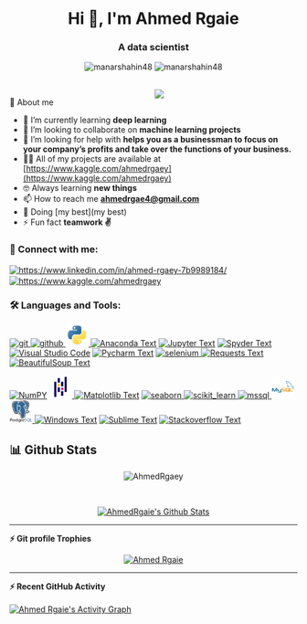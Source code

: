 <h1 align="center">Hi 👋, I'm Ahmed Rgaie</h1>
<h3 align="center">A data scientist</h3>

<p align="center"> <img src="https://komarev.com/ghpvc/?username=manarshahin48&label=Profile%20views&color=0e75b6&style=flat" alt="manarshahin48" />
		   <img src="https://img.shields.io/github/followers/manarshahin48?label=Followers" alt="manarshahin48" />
</p>
<br>
<img align="right" src="https://user-images.githubusercontent.com/63050133/156676671-d5b2e362-97d4-4404-9447-dd71ddfea82f.gif" width = 250px/>

📖 About me
 - 🌱 I’m currently learning **deep learning**
 - 👯 I’m looking to collaborate on **machine learning projects**
 - 🤝 I’m looking for help with **helps you as a businessman to focus on your company’s profits and take over the functions of your business.**
 - 👨‍💻 All of my projects are available at [https://www.kaggle.com/ahmedrgaey](https://www.kaggle.com/ahmedrgaey)
 - 🤓 Always learning **new things**
 - 📫 How to reach me **ahmedrgae4@gmail.com**
 - 🐼 Doing [my best](my best)
 - ⚡ Fun fact **teamwork ✌️**

<h3 align="left"> 📩 Connect with me:</h3>
<p align="left">
<a href="https://linkedin.com/in/https://www.linkedin.com/in/ahmed-rgaey-7b9989184/" target="blank"><img align="center" src="https://raw.githubusercontent.com/rahuldkjain/github-profile-readme-generator/master/src/images/icons/Social/linked-in-alt.svg" alt="https://www.linkedin.com/in/ahmed-rgaey-7b9989184/" height="30" width="40" /></a>
<a href="https://kaggle.com/https://www.kaggle.com/ahmedrgaey" target="blank"><img align="center" src="https://raw.githubusercontent.com/rahuldkjain/github-profile-readme-generator/master/src/images/icons/Social/kaggle.svg" alt="https://www.kaggle.com/ahmedrgaey" height="30" width="40" /></a>
</p>

<h3 align="left"> 🛠 Languages and Tools:</h3>
<p align="left"> 
<a href="https://git-scm.com/" target="_blank" rel="noreferrer"> <img src="https://www.vectorlogo.zone/logos/git-scm/git-scm-icon.svg" alt="git" width="40" height="40"/> </a>
<a href="https://github.com/" target="_blank" rel="noreferrer"> <img src="https://cdn-icons-png.flaticon.com/512/25/25231.png" alt="github" width="40" height="40"/> </a>
<a href="https://www.python.org" target="_blank" rel="noreferrer"> <img src="https://raw.githubusercontent.com/devicons/devicon/master/icons/python/python-original.svg" alt="python" width="40" height="40"/> </a>
<a href="https://www.anaconda.com/" title="Anaconda"><img src="https://img.icons8.com/fluency/2x/anaconda--v2.png 2x" alt="Anaconda Text" width="40px" height="40px"></a>
<a href="https://jupyter.org/" title="Jupyter"><img src="https://upload.wikimedia.org/wikipedia/commons/thumb/3/38/Jupyter_logo.svg/103px-Jupyter_logo.svg.png?20190118024747" alt="Jupyter Text" width="40px" height="40px"></a>
<a href="https://www.spyder-ide.org/" title="Spyder"><img src="https://www.spyder-ide.org//static/images/spyder_logo.png?h=7f1693dc" alt="Spyder Text" width="40px" height="40px"></a>
<a href="https://code.visualstudio.com/" title="Visual Studio Code"><img src="https://github.com/get-icon/geticon/raw/master/icons/visual-studio-code.svg" alt="Visual Studio Code" width="40px" height="40px"></a>
<a href="https://www.jetbrains.com/pycharm/" title="Pycharm"><img src="https://uxwing.com/wp-content/themes/uxwing/download/brands-and-social-media/pycharm-icon.svg" alt="Pycharm Text" width="40px" height="40px"></a>
<a href="https://www.selenium.dev/" target="_blank" rel="noreferrer"> <img src="https://raw.githubusercontent.com/detain/svg-logos/780f25886640cef088af994181646db2f6b1a3f8/svg/selenium-logo.svg" alt="selenium" width="40" height="40"/> </a> 
<a href="https://requests.readthedocs.io/en/latest/" title="Requests"><img src="https://requests.readthedocs.io/en/latest/_static/requests-sidebar.png" alt="Requests Text" width="40px" height="40px"></a>
<a href="https://www.crummy.com/software/BeautifulSoup/bs4/doc/" title="BeautifulSoup"><img src="https://cdn-ak.f.st-hatena.com/images/fotolife/m/mitsu3204/20180824/20180824013430.jpg" alt="BeautifulSoup Text" width="40px" height="40px"></a>

<a href="https://numpy.org/" title="NumPY"><img src="https://github.com/get-icon/geticon/raw/master/icons/numpy-icon.svg" alt="NumPY" width="40px" height="40px"></a>
<a href="https://pandas.pydata.org/" target="_blank" rel="noreferrer"> <img src="https://raw.githubusercontent.com/devicons/devicon/2ae2a900d2f041da66e950e4d48052658d850630/icons/pandas/pandas-original.svg" alt="pandas" width="40" height="40"/> </a>
<a href="https://matplotlib.org/" title="Matplotlib"><img src="https://upload.wikimedia.org/wikipedia/commons/thumb/0/01/Created_with_Matplotlib-logo.svg/120px-Created_with_Matplotlib-logo.svg.png?20150219130408" alt="Matplotlib Text" width="40px" height="40px"></a>
<a href="https://seaborn.pydata.org/" target="_blank" rel="noreferrer"> <img src="https://seaborn.pydata.org/_images/logo-mark-lightbg.svg" alt="seaborn" width="40" height="40"/> </a>
<a href="https://scikit-learn.org/" target="_blank" rel="noreferrer"> <img src="https://upload.wikimedia.org/wikipedia/commons/0/05/Scikit_learn_logo_small.svg" alt="scikit_learn" width="40" height="40"/> </a>
<a href="https://www.microsoft.com/en-us/sql-server" target="_blank" rel="noreferrer"> <img src="https://www.svgrepo.com/show/303229/microsoft-sql-server-logo.svg" alt="mssql" width="40" height="40"/> </a>
<a href="https://www.mysql.com/" target="_blank" rel="noreferrer"> <img src="https://raw.githubusercontent.com/devicons/devicon/master/icons/mysql/mysql-original-wordmark.svg" alt="mysql" width="40" height="40"/> </a>
<a href="https://www.postgresql.org" target="_blank" rel="noreferrer"> <img src="https://raw.githubusercontent.com/devicons/devicon/master/icons/postgresql/postgresql-original-wordmark.svg" alt="postgresql" width="40" height="40"/> </a>
<a href="https://www.microsoft.com/en-us/software-download/windows10" title="Windows"><img src="https://cdn-icons-png.flaticon.com/128/2504/2504927.png" alt="Windows Text" width="40px" height="40px"></a>
<a href="https://www.sublimetext.com/" title="Sublime Text"><img src="https://github.com/get-icon/geticon/raw/master/icons/sublime-text.svg" alt="Sublime Text" width="40px" height="40px"></a>
<a href="https://stackoverflow.com/" title="Stackoverflow"><img src="https://cdn-icons-png.flaticon.com/128/2111/2111628.png" alt="Stackoverflow Text" width="40px" height="40px"></a>
</p>

## 📊 Github Stats
<p align="center"><img src="https://github-readme-streak-stats.herokuapp.com/?user=AhmedRgaey&theme=tokyonight_duo" alt="AhmedRgaey" /></p>
  <br/>
  <p align="center">
    <a href="https://github.com/anuraghazra/github-readme-stats">
	          <img alt="AhmedRgaie's Github Stats" src="https://github-readme-stats.vercel.app/api?username=AhmedRgaey&show_icons=true&count_private=true&locale=en&theme=tokyonight&layout=compact" height="230px"/></a>
<br/>
  
  ----
<summary><b>⚡ Git profile Trophies</b></summary>

<p align="center"> <a href="https://github.com/ryo-ma/github-profile-trophy"><img src="https://github-profile-trophy.vercel.app/?username=AhmedRgaey&layout=compact&theme=algolia" alt="Ahmed Rgaie" /></a> </p>

----

  <summary><b>⚡ Recent GitHub Activity</b></summary>
  <br/>
   <a href="https://github.com/AhmedRgaey"><img alt="Ahmed Rgaie's Activity Graph" src="https://activity-graph.herokuapp.com/graph?username=AhmedRgaey&custom_title=Ahmed%20Rgaie%27s%20Contribution%20Graph&theme=react-dark" /></a>
  <br/>

<br/>

